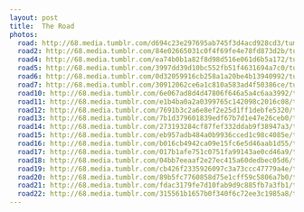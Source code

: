 ```yaml
---
layout: post
title:  The Road
photos:
  road: http://68.media.tumblr.com/d694c23e297695ab745f3d4acd928cd3/tumblr_ojhls8DAqX1sfie3io1_1280.jpg
  road2: http://68.media.tumblr.com/84e02665031c0f4f69fe4e78fd873d2b/tumblr_ojhls6BnxJ1sfie3io1_1280.jpg
  road4: http://68.media.tumblr.com/ea74b0b1a82f8d98d516e061d6b5a172/tumblr_o347b1etk01sfie3io1_1280.jpg
  road5: http://68.media.tumblr.com/3997dd39d10bc552fb51f4631694a7c0/tumblr_ojhlrvdPle1sfie3io1_1280.jpg
  road6: http://68.media.tumblr.com/0d32059916cb258a1a20be4b13940992/tumblr_oea9y28Stq1sfie3io1_1280.jpg
  road7: http://68.media.tumblr.com/30912062ce6a1c810a583ad4f50386ce/tumblr_oea9y43m7F1sfie3io1_1280.jpg
  road10: http://68.media.tumblr.com/6e067ad8d4d47806f646a5a4c6aa3992/tumblr_oc0epqsCV01sfie3io1_1280.jpg
  road11: http://68.media.tumblr.com/e1b4ba0a2a0399765c142098c2016c08/tumblr_oe846zKmnM1sfie3io1_1280.jpg
  road12: http://68.media.tumblr.com/7691b3c2a6e8ef2e25d1ff1debfe5320/tumblr_ocmuayXMxo1sfie3io1_1280.jpg
  road13: http://68.media.tumblr.com/7b1d379601839edf67b7d1e47e26ceb0/tumblr_obaxpiJ27l1sfie3io1_1280.jpg
  road14: http://68.media.tumblr.com/273193284cf87fef332ddab9f38947a3/tumblr_o2mhgbuxDM1sfie3io1_1280.jpg
  road15: http://68.media.tumblr.com/eb957adb484a0b9936cced1c98c4085e/tumblr_obnblwzOaF1sfie3io1_1280.jpg
  road16: http://68.media.tumblr.com/b016cb4942ca09e15fc6e5d46aab1d55/tumblr_o96d3kVYvz1sfie3io1_1280.jpg
  road17: http://68.media.tumblr.com/017b1afe751c0751fa99143ae0cd46a9/tumblr_o96d3h8QVD1sfie3io1_1280.jpg
  road18: http://68.media.tumblr.com/04bb7eeaaf2e27ec415a60dedbec05d6/tumblr_o1ulw0we8e1sfie3io1_1280.jpg
  road19: http://68.media.tumblr.com/cb426f2335926097c3a73ccc47779a4e/tumblr_nxk0glq1Zh1sfie3io1_1280.jpg
  road20: http://68.media.tumblr.com/89b5fc7760858d75e1cff59c5806a7b0/tumblr_nyi4scSTZ31sfie3io1_1280.png
  road21: http://68.media.tumblr.com/fdac3179fe7d10fab9d9c885fb7a3fb1/tumblr_nkyjw5Q6yC1sfie3io1_1280.jpg
  road22: http://68.media.tumblr.com/315561b1657b0f340f6c72ee3c1985a8/tumblr_ojhlrymvkA1sfie3io1_1280.jpg
---
```


